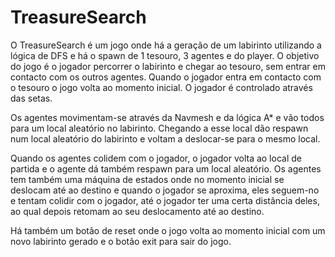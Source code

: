 # TreasureSearch
 
O TreasureSearch é um jogo onde há a geração de um labirinto utilizando a lógica de DFS e há o spawn de 1 tesouro, 3 agentes e do player.
O objetivo do jogo é o jogador percorrer o labirinto e chegar ao tesouro, sem entrar em contacto com os outros agentes.
Quando o jogador entra em contacto com o tesouro o jogo volta ao momento inicial.
O jogador é controlado através das setas.

Os agentes movimentam-se através da Navmesh e da lógica A* e vão todos para um local aleatório no labirinto. Chegando a esse local dão respawn num local aleatório do labirinto e voltam a deslocar-se para o mesmo local.

Quando os agentes colidem com o jogador, o jogador volta ao local de partida e o agente dá também respawn para um local aleatório.
Os agentes tem também uma máquina de estados onde no momento inicial se deslocam até ao destino e quando o jogador se aproxima, eles seguem-no e tentam colidir com o jogador, até o jogador ter uma certa distância deles, ao qual depois retomam ao seu deslocamento até ao destino.

Há também um botão de reset onde o jogo volta ao momento inicial com um novo labirinto gerado e o botão exit para sair do jogo. 